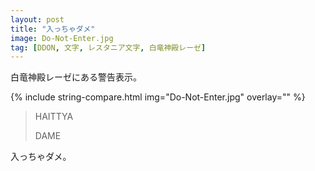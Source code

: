 ```yaml
---
layout: post
title: "入っちゃダメ"
image: Do-Not-Enter.jpg
tag: [DDON, 文字, レスタニア文字, 白竜神殿レーゼ]
---
```


白竜神殿レーゼにある警告表示。

{% include string-compare.html img="Do-Not-Enter.jpg" overlay="" %}

> HAITTYA
>
> DAME

入っちゃダメ。

